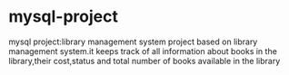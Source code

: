 # mysql-project
mysql project:library management system
project based on library management system.it keeps track of all information about books in the library,their cost,status and total number of books available in the library
